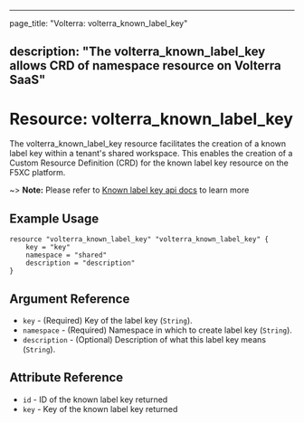 ---

page_title: "Volterra: volterra_known_label_key"

description: "The volterra_known_label_key allows CRD of namespace resource on Volterra SaaS"
---------------------------------------------------------------------------------------------

Resource: volterra_known_label_key
==================================

The volterra_known_label_key resource facilitates the creation of a known label key within a tenant's shared workspace. This enables the creation of a Custom Resource Definition (CRD) for the known label key resource on the F5XC platform.

~> **Note:** Please refer to [Known label key api docs](https://docs.cloud.f5.com/docs/api/known-label-key) to learn more

Example Usage
-------------

```hcl
resource "volterra_known_label_key" "volterra_known_label_key" {
    key = "key"
    namespace = "shared"  
    description = "description"  
}
```

Argument Reference
------------------

-	`key` - (Required) Key of the label key (`String`).
-	`namespace` - (Required) Namespace in which to create label key (`String`).
-	`description` - (Optional) Description of what this label key means (`String`).

Attribute Reference
-------------------

-	`id` - ID of the known label key returned
-	`key` - Key of the known label key returned
